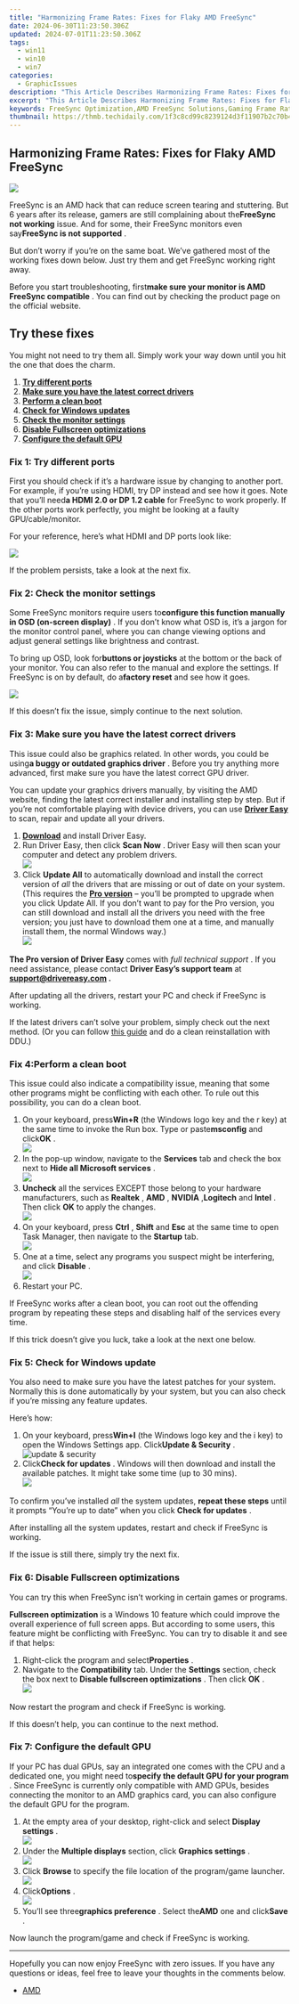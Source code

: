 ```yaml
---
title: "Harmonizing Frame Rates: Fixes for Flaky AMD FreeSync"
date: 2024-06-30T11:23:50.306Z
updated: 2024-07-01T11:23:50.306Z
tags:
  - win11
  - win10
  - win7
categories:
  - GraphicIssues
description: "This Article Describes Harmonizing Frame Rates: Fixes for Flaky AMD FreeSync"
excerpt: "This Article Describes Harmonizing Frame Rates: Fixes for Flaky AMD FreeSync"
keywords: FreeSync Optimization,AMD FreeSync Solutions,Gaming Frame Rate Stability,FreeSync Error Troubleshooting,Display Syncing Techniques,Advanced AMD Display Settings,GPU-Display Synchronization Tips
thumbnail: https://thmb.techidaily.com/1f3c8cd99c8239124d3f11907b2c70b41c033994f436c06a6dbfb919bff2eedd.jpg
---
```


## Harmonizing Frame Rates: Fixes for Flaky AMD FreeSync

![](https://images.drivereasy.com/wp-content/uploads/2021/12/freesync-not-supported.jpg)

 FreeSync is an AMD hack that can reduce screen tearing and stuttering. But 6 years after its release, gamers are still complaining about the**FreeSync not working** issue. And for some, their FreeSync monitors even say**FreeSync is not supported** .

 But don’t worry if you’re on the same boat. We’ve gathered most of the working fixes down below. Just try them and get FreeSync working right away.

 Before you start troubleshooting, first**make sure your monitor is AMD FreeSync compatible** . You can find out by checking the product page on the official website.

## Try these fixes

 You might not need to try them all. Simply work your way down until you hit the one that does the charm.

1. [**Try different ports**](#fix1)
2. [**Make sure you have the latest correct drivers**](#fix2)
3. [**Perform a clean boot**](#fix3)
4. [**Check for Windows updates**](#fix4)
5. [**Check the monitor settings**](#fix5)
6. [**Disable Fullscreen optimizations**](#fix6)
7. **[Configure the default GPU](#fix7)**

### Fix 1: Try different ports

 First you should check if it’s a hardware issue by changing to another port. For example, if you’re using HDMI, try DP instead and see how it goes. Note that you’ll need**a HDMI 2.0 or DP 1.2 cable** for FreeSync to work properly. If the other ports work perfectly, you might be looking at a faulty GPU/cable/monitor.

For your reference, here’s what HDMI and DP ports look like:

![](https://images.drivereasy.com/wp-content/uploads/2021/12/graphics-card-hdmi-dp-ports.jpg)

If the problem persists, take a look at the next fix.

### Fix 2: Check the monitor settings

 Some FreeSync monitors require users to**configure this function manually in OSD (on-screen display)** . If you don’t know what OSD is, it’s a jargon for the monitor control panel, where you can change viewing options and adjust general settings like brightness and contrast.

 To bring up OSD, look for**buttons or joysticks** at the bottom or the back of your monitor. You can also refer to the manual and explore the settings. If FreeSync is on by default, do a**factory reset** and see how it goes.

![](https://images.drivereasy.com/wp-content/uploads/2021/12/freesync-osd-dell.jpg)

 If this doesn’t fix the issue, simply continue to the next solution.

### Fix 3: Make sure you have the latest correct drivers

 This issue could also be graphics related. In other words, you could be using**a buggy or outdated graphics driver** . Before you try anything more advanced, first make sure you have the latest correct GPU driver.

 You can update your graphics drivers manually, by visiting the AMD website, finding the latest correct installer and installing step by step. But if you’re not comfortable playing with device drivers, you can use [**Driver Easy**](https://tools.techidaily.com/drivereasy/download/) to scan, repair and update all your drivers.

1. [**Download**](https://tools.techidaily.com/drivereasy/download/) and install Driver Easy.
2. Run Driver Easy, then click **Scan Now** . Driver Easy will then scan your computer and detect any problem drivers.  
![](https://images.drivereasy.com/wp-content/uploads/2021/08/scan-now-v5_7_0.jpg)
3. Click **Update All** to automatically download and install the correct version of _all_ the drivers that are missing or out of date on your system.  
 (This requires the **[Pro version](https://tools.techidaily.com/drivereasy/download/)**  – you’ll be prompted to upgrade when you click Update All. If you don’t want to pay for the Pro version, you can still download and install all the drivers you need with the free version; you just have to download them one at a time, and manually install them, the normal Windows way.)  
![](https://images.drivereasy.com/wp-content/uploads/2021/10/de-update-6700-xt-driver.jpg)

**The Pro version of Driver Easy** comes with _full technical support_ . If you need assistance, please contact **Driver Easy’s support team** at **[support@drivereasy.com](mailto:support@drivereasy.com) .**

 After updating all the drivers, restart your PC and check if FreeSync is working.

 If the latest drivers can’t solve your problem, simply check out the next method. (Or you can follow [this guide](https://tools.techidaily.com/drivereasy/download/) and do a clean reinstallation with DDU.)

### Fix 4:**Perform a clean boot**

 This issue could also indicate a compatibility issue, meaning that some other programs might be conflicting with each other. To rule out this possibility, you can do a clean boot.

1. On your keyboard, press**Win+R** (the Windows logo key and the r key) at the same time to invoke the Run box. Type or paste**msconfig** and click**OK** .  
![](https://images.drivereasy.com/wp-content/uploads/2020/11/msconfig-clean-boot-1.jpg)
2. In the pop-up window, navigate to the **Services**  tab and check the box next to **Hide all Microsoft services** .  
![](https://images.drivereasy.com/wp-content/uploads/2020/09/msconfig-hide-all-windows-services.jpg)
3. **Uncheck**  all the services EXCEPT those belong to your hardware manufacturers, such as **Realtek** , **AMD** , **NVIDIA** ,**Logitech** and **Intel** . Then click **OK**  to apply the changes.  
![](https://images.drivereasy.com/wp-content/uploads/2020/09/msconfig-disable-services-except-gpu-audio.jpg)
4. On your keyboard, press **Ctrl** , **Shift**  and **Esc**  at the same time to open Task Manager, then navigate to the **Startup**  tab.  
![](https://images.drivereasy.com/wp-content/uploads/2020/08/task-manager-startup.jpg)
5. One at a time, select any programs you suspect might be interfering, and click **Disable** .  
![](https://images.drivereasy.com/wp-content/uploads/2020/08/task-manager-startup-disable-startup-program.jpg)
6. Restart your PC.

 If FreeSync works after a clean boot, you can root out the offending program by repeating these steps and disabling half of the services every time.

 If this trick doesn’t give you luck, take a look at the next one below.

### Fix 5: Check for Windows update

 You also need to make sure you have the latest patches for your system. Normally this is done automatically by your system, but you can also check if you’re missing any feature updates.

Here’s how:

1. On your keyboard, press**Win+I** (the Windows logo key and the i key) to open the Windows Settings app. Click**Update & Security** .  
![update & security](https://images.drivereasy.com/wp-content/uploads/2020/10/update-security-2.jpg)
2. Click**Check for updates** . Windows will then download and install the available patches. It might take some time (up to 30 mins).  
![](https://images.drivereasy.com/wp-content/uploads/2020/08/windows-security-update-click-check-for-update.jpg)

 To confirm you’ve installed _all_  the system updates, **repeat these steps** until it prompts “You’re up to date” when you click **Check for updates** .

 After installing all the system updates, restart and check if FreeSync is working.

If the issue is still there, simply try the next fix.

### Fix 6: Disable Fullscreen optimizations

 You can try this when FreeSync isn’t working in certain games or programs.

**Fullscreen optimization** is a Windows 10 feature which could improve the overall experience of full screen apps. But according to some users, this feature might be conflicting with FreeSync. You can try to disable it and see if that helps:

1. Right-click the program and select**Properties** .
2. Navigate to the **Compatibility**  tab. Under the **Settings**  section, check the box next to **Disable fullscreen optimizations** . Then click **OK** .  
![](https://images.drivereasy.com/wp-content/uploads/2020/10/disable-fullscreen-optimizations.jpg)

Now restart the program and check if FreeSync is working.

If this doesn’t help, you can continue to the next method.

### Fix 7: Configure the default GPU

 If your PC has dual GPUs, say an integrated one comes with the CPU and a dedicated one, you might need to**specify the default GPU for your program** . Since FreeSync is currently only compatible with AMD GPUs, besides connecting the monitor to an AMD graphics card, you can also configure the default GPU for the program.

1. At the empty area of your desktop, right-click and select **Display settings** .  
![](https://images.drivereasy.com/wp-content/uploads/2020/10/change-preferred-gpu-1.jpg)
2. Under the **Multiple displays** section, click **Graphics settings** .  
![](https://images.drivereasy.com/wp-content/uploads/2020/10/change-preferred-gpu-2.jpg)
3. Click **Browse**  to specify the file location of the program/game launcher.  
![](https://images.drivereasy.com/wp-content/uploads/2021/12/change-preferred-gpu-3-clean.jpg)
4. Click**Options** .  
![](https://images.drivereasy.com/wp-content/uploads/2020/10/change-preferred-gpu-4.jpg)
5. You’ll see three**graphics preference** . Select the**AMD** one and click**Save** .

Now launch the program/game and check if FreeSync is working.

---

 Hopefully you can now enjoy FreeSync with zero issues. If you have any questions or ideas, feel free to leave your thoughts in the comments below.

* [AMD](https://tools.techidaily.com/drivereasy/download/)

<ins class="adsbygoogle"
     style="display:block"
     data-ad-format="autorelaxed"
     data-ad-client="ca-pub-7571918770474297"
     data-ad-slot="1223367746"></ins>



<ins class="adsbygoogle"
     style="display:block"
     data-ad-client="ca-pub-7571918770474297"
     data-ad-slot="8358498916"
     data-ad-format="auto"
     data-full-width-responsive="true"></ins>


